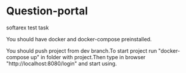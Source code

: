# Question-portal
softarex test task

 You should have docker and docker-compose preinstalled.

You should push project from dev branch.To start project run "docker-compose up" in folder with project.Then type in browser "http://localhost:8080/login" and start using. 
